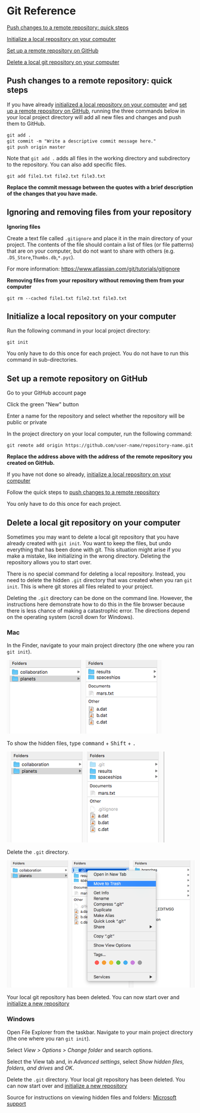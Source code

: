# Git Reference

[Push changes to a remote repository: quick steps](#push-changes-to-a-remote-repository-quick-steps)

[Initialize a local repository on your computer](#initialize-a-local-repository-on-your-computer)

[Set up a remote repository on GitHub](#set-up-a-remote-repository-on-github)

[Delete a local git repository on your computer](#delete-a-local-git-repository-on-your-computer)

## Push changes to a remote repository: quick steps

If you have already [initialized a local repository on your computer](#initialize-a-local-repository-on-your-computer) and [set up a remote repository on GitHub](#set-up-a-remote-repository-on-github), running the three commands below in your local project directory will add all new files and changes and push them to GitHub.

```
git add .
git commit -m "Write a descriptive commit message here."
git push origin master
```

Note that `git add .` adds all files in the working directory and subdirectory to the repository. You can also add specific files.

```
git add file1.txt file2.txt file3.txt
```

__Replace the commit message between the quotes with a brief description of the changes that you have made.__

## Ignoring and removing files from your repository

__Ignoring files__

Create a text file called `.gitignore` and place it in the main directory of your project. The contents of the file should contain a list of files (or file patterns) that are on your computer, but do not want to share with others (e.g. `.DS_Store`,`Thumbs.db`,`*.pyc`).

For more information: https://www.atlassian.com/git/tutorials/gitignore

__Removing files from your repository without removing them from your computer__

```
git rm --cached file1.txt file2.txt file3.txt
```

## Initialize a local repository on your computer

Run the following command in your local project directory:

```
git init
```

You only have to do this once for each project. You do not have to run this command in sub-directories.

## Set up a remote repository on GitHub

Go to your GitHub account page

Click the green "New" button

Enter a name for the repository and select whether the repository will be public or private

In the project directory on your local computer, run the following command:
```
git remote add origin https://github.com/user-name/repository-name.git
```

__Replace the address above with the address of the remote repository you created on GitHub.__

If you have not done so already, [initialize a local repository on your computer](#initialize-a-local-repository-on-your-computer)

Follow the quick steps to [push changes to a remote repository](#push-changes-to-a-remote-repository-quick-steps)

You only have to do this once for each project.

## Delete a local git repository on your computer

Sometimes you may want to delete a local git repository that you have already created with `git init`. You want to keep the files, but undo everything that has been done with git. This situation might arise if you make a mistake, like initializing in the wrong directory. Deleting the repository allows you to start over.

There is no special command for deleting a local repository. Instead, you need to delete the hidden `.git` directory that was created when you ran `git init`. This is where git stores all files related to your project.

Deleting the `.git` directory can be done on the command line. However, the instructions here demonstrate how to do this in the file browser because there is less chance of making a catastrophic error. The directions depend on the operating system (scroll down for Windows).

### Mac

In the Finder, navigate to your main project directory (the one where you ran `git init`).

![planets directory](images/planets-dir.png)

To show the hidden files, type <kbd>command</kbd> + <kbd>Shift</kbd> + <kbd>.</kbd>

![planets directory - hidden files](images/planets-dir-hidden.png)

Delete the `.git` directory.

![planets directory](images/planets-dir-delete.png)

Your local git repository has been deleted. You can now start over and [initialize a new repository](#initialize-a-local-repository-on-your-computer)

### Windows

Open File Explorer from the taskbar. Navigate to your main project directory (the one where you ran `git init`).

Select *View > Options > Change folder* and search options.

Select the View tab and, in *Advanced settings*, select *Show hidden files, folders, and drives* and *OK*.

Delete the `.git` directory. Your local git repository has been deleted. You can now start over and [initialize a new repository](#initialize-a-local-repository-on-your-computer)

Source for instructions on viewing hidden files and folders: [Microsoft support](https://support.microsoft.com/en-us/windows/view-hidden-files-and-folders-in-windows-10-97fbc472-c603-9d90-91d0-1166d1d9f4b5)

